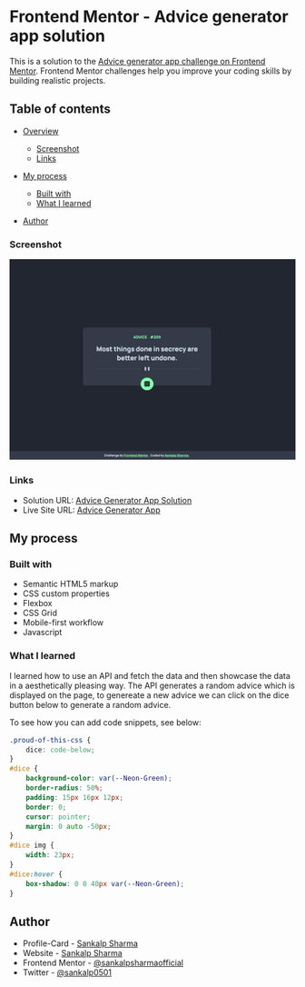 # Frontend Mentor - Advice generator app solution

This is a solution to the [Advice generator app challenge on Frontend Mentor](https://www.frontendmentor.io/challenges/advice-generator-app-QdUG-13db). Frontend Mentor challenges help you improve your coding skills by building realistic projects.

## Table of contents

- [Overview](#overview)

  - [Screenshot](#screenshot)
  - [Links](#links)

- [My process](#my-process)
  - [Built with](#built-with)
  - [What I learned](#what-i-learned)
- [Author](#author)

### Screenshot

![](./screenshot.jpeg)

### Links

- Solution URL: [Advice Generator App Solution](https://github.com/sankalpsharmaofficial/Advice-generator-app-using-api)
- Live Site URL: [Advice Generator App](https://advice-generator-app-using-api.vercel.app/)

## My process

### Built with

- Semantic HTML5 markup
- CSS custom properties
- Flexbox
- CSS Grid
- Mobile-first workflow
- Javascript

### What I learned

I learned how to use an API and fetch the data and then showcase the data in a
aesthetically pleasing way. The API generates a random advice which is displayed on the page, to genereate a new advice we can click on the dice button below to generate a random advice.

To see how you can add code snippets, see below:

```css
.proud-of-this-css {
	dice: code-below;
}
#dice {
	background-color: var(--Neon-Green);
	border-radius: 50%;
	padding: 15px 16px 12px;
	border: 0;
	cursor: pointer;
	margin: 0 auto -50px;
}
#dice img {
	width: 23px;
}
#dice:hover {
	box-shadow: 0 0 40px var(--Neon-Green);
}
```

## Author

- Profile-Card - [Sankalp Sharma](https://sankalpsharmaofficial.github.io/)
- Website - [Sankalp Sharma](https://sankalpsharma.vercel.app/)
- Frontend Mentor - [@sankalpsharmaofficial](https://www.frontendmentor.io/profile/sankalpsharmaofficial)
- Twitter - [@sankalp0501](https://twitter.com/sankalp0501)
